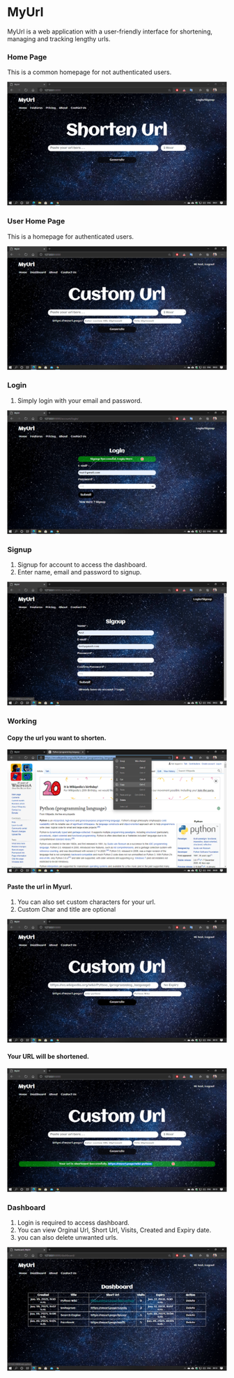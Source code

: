 # MyUrl
MyUrl is a web application with a user-friendly interface for shortening, managing and tracking lengthy urls.

### Home Page
This is a common homepage for not authenticated users.

![image1](git-images/Home.png)

### User Home Page
This is a homepage for authenticated users.

![image2](git-images/User-Home.png)

### Login
1. Simply login with your email and password.

![image3](git-images/Login.png)

### Signup
1. Signup for account to access the dashboard.
2. Enter name, email and password to signup.

![image4](git-images/Signup.png)

### Working

#### Copy the url you want to shorten. 

![image5](git-images/Copy.png)

#### Paste the url in Myurl.

1. You can also set custom characters for your url.
2. Custom Char and title are optional 

![image6](git-images/Paste.png)

#### Your URL will be shortened. 

![image7](git-images/Shorten.png)

### Dashboard
1. Login is required to access dashboard.
2. You can view Orginal Url, Short Url, Visits, Created and Expiry date.
3. you can also delete unwanted urls.

![image8](git-images/Dashboard.png)

